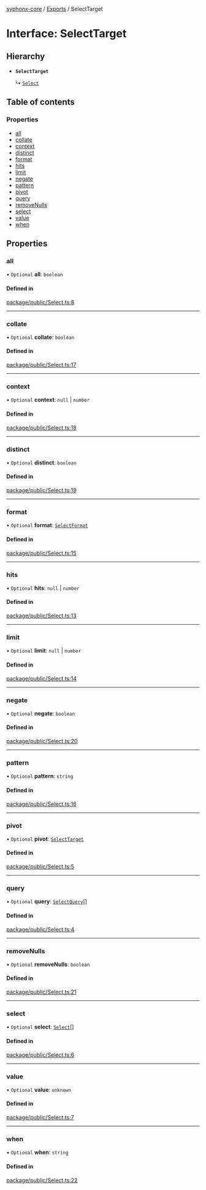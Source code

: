 [syphonx-core](../README.md) / [Exports](../modules.md) / SelectTarget

# Interface: SelectTarget

## Hierarchy

- **`SelectTarget`**

  ↳ [`Select`](Select.md)

## Table of contents

### Properties

- [all](SelectTarget.md#all)
- [collate](SelectTarget.md#collate)
- [context](SelectTarget.md#context)
- [distinct](SelectTarget.md#distinct)
- [format](SelectTarget.md#format)
- [hits](SelectTarget.md#hits)
- [limit](SelectTarget.md#limit)
- [negate](SelectTarget.md#negate)
- [pattern](SelectTarget.md#pattern)
- [pivot](SelectTarget.md#pivot)
- [query](SelectTarget.md#query)
- [removeNulls](SelectTarget.md#removenulls)
- [select](SelectTarget.md#select)
- [value](SelectTarget.md#value)
- [when](SelectTarget.md#when)

## Properties

### all

• `Optional` **all**: `boolean`

#### Defined in

[package/public/Select.ts:8](https://github.com/dtempx/syphonx-core/blob/1111902/package/public/Select.ts#L8)

___

### collate

• `Optional` **collate**: `boolean`

#### Defined in

[package/public/Select.ts:17](https://github.com/dtempx/syphonx-core/blob/1111902/package/public/Select.ts#L17)

___

### context

• `Optional` **context**: ``null`` \| `number`

#### Defined in

[package/public/Select.ts:18](https://github.com/dtempx/syphonx-core/blob/1111902/package/public/Select.ts#L18)

___

### distinct

• `Optional` **distinct**: `boolean`

#### Defined in

[package/public/Select.ts:19](https://github.com/dtempx/syphonx-core/blob/1111902/package/public/Select.ts#L19)

___

### format

• `Optional` **format**: [`SelectFormat`](../modules.md#selectformat)

#### Defined in

[package/public/Select.ts:15](https://github.com/dtempx/syphonx-core/blob/1111902/package/public/Select.ts#L15)

___

### hits

• `Optional` **hits**: ``null`` \| `number`

#### Defined in

[package/public/Select.ts:13](https://github.com/dtempx/syphonx-core/blob/1111902/package/public/Select.ts#L13)

___

### limit

• `Optional` **limit**: ``null`` \| `number`

#### Defined in

[package/public/Select.ts:14](https://github.com/dtempx/syphonx-core/blob/1111902/package/public/Select.ts#L14)

___

### negate

• `Optional` **negate**: `boolean`

#### Defined in

[package/public/Select.ts:20](https://github.com/dtempx/syphonx-core/blob/1111902/package/public/Select.ts#L20)

___

### pattern

• `Optional` **pattern**: `string`

#### Defined in

[package/public/Select.ts:16](https://github.com/dtempx/syphonx-core/blob/1111902/package/public/Select.ts#L16)

___

### pivot

• `Optional` **pivot**: [`SelectTarget`](SelectTarget.md)

#### Defined in

[package/public/Select.ts:5](https://github.com/dtempx/syphonx-core/blob/1111902/package/public/Select.ts#L5)

___

### query

• `Optional` **query**: [`SelectQuery`](../modules.md#selectquery)[]

#### Defined in

[package/public/Select.ts:4](https://github.com/dtempx/syphonx-core/blob/1111902/package/public/Select.ts#L4)

___

### removeNulls

• `Optional` **removeNulls**: `boolean`

#### Defined in

[package/public/Select.ts:21](https://github.com/dtempx/syphonx-core/blob/1111902/package/public/Select.ts#L21)

___

### select

• `Optional` **select**: [`Select`](Select.md)[]

#### Defined in

[package/public/Select.ts:6](https://github.com/dtempx/syphonx-core/blob/1111902/package/public/Select.ts#L6)

___

### value

• `Optional` **value**: `unknown`

#### Defined in

[package/public/Select.ts:7](https://github.com/dtempx/syphonx-core/blob/1111902/package/public/Select.ts#L7)

___

### when

• `Optional` **when**: `string`

#### Defined in

[package/public/Select.ts:22](https://github.com/dtempx/syphonx-core/blob/1111902/package/public/Select.ts#L22)
